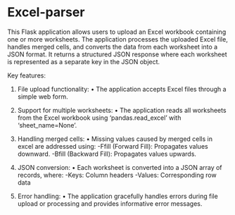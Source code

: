 # Excel-parser
This Flask application allows users to upload an Excel workbook containing one or more worksheets. The application processes the uploaded Excel file, handles merged cells, and converts the data from each worksheet into a JSON format. It returns a structured JSON response where each worksheet is represented as a separate key in the JSON object.

Key features:
1.	File upload functionality:
•	The application accepts Excel files through a simple web form.

2.	Support for multiple worksheets:
•	The application reads all worksheets from the Excel workbook using ‘pandas.read_excel’ with ‘sheet_name=None’.

3.	Handling merged cells:
    •	Missing values caused by merged cells in excel are addressed using:
	      -Ffill (Forward Fill): Propagates values downward.
        -Bfill (Backward Fill): Propagates values upwards.

4.	JSON conversion:
    •	Each worksheet is converted into a JSON array of records, where:
        -Keys: Column headers
       	-Values: Corresponding row data

5.	Error handling:
•	The application gracefully handles errors during file upload or processing and provides informative error messages.

